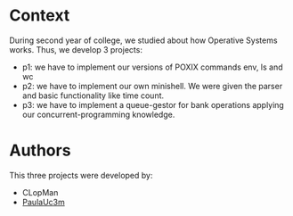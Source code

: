 # Context
During second year of college, we studied about how Operative Systems works. Thus, we develop 3 projects:
- p1: we have to implement our versions of POXIX commands env, ls and wc
- p2: we have to implement our own minishell. We were given the parser and basic functionality like time count. 
- p3: we have to implement a queue-gestor for bank operations applying our concurrent-programming knowledge. 

# Authors 
This three projects were developed by: 
- CLopMan
- [PaulaUc3m](https://github.com/PaulaUc3m)
